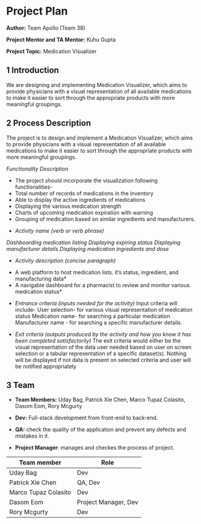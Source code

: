 # Project Plan

**Author:** Team Apollo (Team 38)

**Project Mentor and TA Mentor:** Kuhu Gupta

**Project Topic:** Medication Visualizer

## 1 Introduction

We are designing and implementing Medication Visualizer, which aims to provide physicians with a visual representation of all available medications to make it easier to sort through the appropriate products with more meaningful groupings.

## 2 Process Description

The project is to design and implement a Medication Visualizer, which aims to provide physicians with a visual representation of all available medications to make it easier to sort through the appropriate products with more meaningful groupings.

*Functionality Description*

* The project should incorporate the visualization following functionalities-
* Total number of records of medications in the inventory
* Able to display the active ingredients of medications
* Displaying the various medication strength
* Charts of upcoming medication expiration with warning
* Grouping of medication based on similar ingredients and manufacturers.

- *Activity name (verb or verb phrase)*

*Dashboarding medication listing*
*Displaying expiring status*
*Displaying manufacturer details*
*Displaying medication ingredients and dose*

- *Activity description (concise paragraph)*
* A web platform to host medication lists. it’s status, ingredient, and manufacturing data*
* A  navigable dashboard for a pharmacist to review and monitor various medication status*

- *Entrance criteria (inputs needed for the activity)*
   Input criteria will include- 
	User selection- for various visual representation of medication status
	Medication name- for searching a particular medication
Manufacturer name - for searching a specific manufacturer details. 

- *Exit criteria (outputs produced by the activity and how you know it has been completed satisfactorily)*
	The exit criteria would either be the visual representation of the data user needed based on user on screen selection or a tabular representation of a specific dataset(s). 
Nothing will be displayed if not data is present on selected criteria and user will be notified appropriately   


## 3 Team

- **Team Members:** Uday Bag, Patrick Xie Chen, Marco Tupaz Colasito, Dasom Eom, Rory Mcgurty

- **Dev:** Full-stack development from front-end to back-end.

- **QA:** check the quality of the application and prevent any defects and mistakes in it.

- **Project Manager**: manages and checkes the process of project.

| Team member          | Role                   |
| -------------------- | ---------------------- |
| Uday Bag             | Dev                    |
| Patrick Xie Chen     | QA, Dev                |
| Marco Tupaz Colasito | Dev                    |
| Dasom Eom            | Project Manager, Dev   |
| Rory Mcgurty         | Dev                    |

